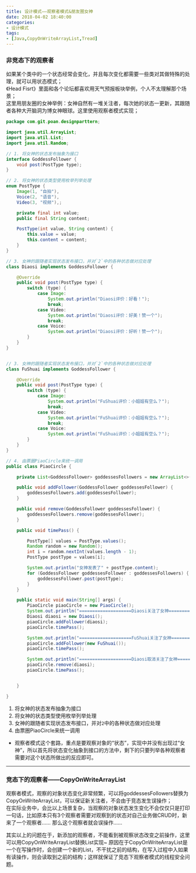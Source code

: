 ```yaml
---
title: 设计模式——观察者模式&朋友圈女神
date: 2018-04-02 18:40:00
categories:
- 设计模式
tags:
- [Java,CopyOnWriteArrayList,Tread]
---  
```


### 非竞态下的观察者
如果某个类中的一个状态经常会变化，并且每次变化都需要一些类对其做特殊的处理，就可以用状态模式；  
《Head Fisrt》里面和各个论坛都喜欢用天气预报板块举例，个人不太理解那个场景；  
这里用朋友圈的女神举例：女神自然有一堆关注者，每次她的状态一更新，其跟随者各种大开脑洞为博女神眼球。这里使用观察者模式实现；  

```java
package com.git.poan.designparttern;

import java.util.ArrayList;
import java.util.List;
import java.util.Random;

// 1. 将女神的状态发布抽象为接口
interface GoddessFollower {
    void post(PostType type);
}

// 2. 将女神的状态类型使用枚举列举处理
enum PostType {
    Image(1, "自拍"),
    Voice(2, "语音"),
    Video(3, "视频"),;

    private final int value;
    public final String content;

    PostType(int value, String content) {
        this.value = value;
        this.content = content;
    }
}

// 3. 女神的跟随者实现状态发布接口，并对`2`中的各种状态做对应处理
class Diaosi implements GoddessFollower {

    @Override
    public void post(PostType type) {
        switch (type) {
            case Image:
                System.out.println("Diaosi评价：好看！");
                break;
            case Video:
                System.out.println("Diaosi评价：好美！赞一个");
                break;
            case Voice:
                System.out.println("Diaosi评价：好听！赞一个");
        }
    }
}


// 3. 女神的跟随者实现状态发布接口，并对`2`中的各种状态做对应处理
class FuShuai implements GoddessFollower {

    @Override
    public void post(PostType type) {
        switch (type) {
            case Image:
                System.out.println("FuShuai评价：小姐姐有空么？");
                break;
            case Video:
                System.out.println("FuShuai评价：小姐姐有空么？");
                break;
            case Voice:
                System.out.println("FuShuai评价：小姐姐有空么？");
        }
    }
}

// 4. 由票圈PiaoCircle来统一调用  
public class PiaoCircle {

    private List<GoddessFollower> goddessesFollowers = new ArrayList<>();

    public void addFollower(GoddessFollower goddessesFollower) {
        goddessesFollowers.add(goddessesFollower);
    }

    public void remove(GoddessFollower goddessesFollower) {
        goddessesFollowers.remove(goddessesFollower);
    }

    public void timePass() {

        PostType[] values = PostType.values();
        Random random = new Random();
        int i = random.nextInt(values.length - 1);
        PostType postType = values[i];

        System.out.println("女神发表了" + postType.content);
        for (GoddessFollower goddessesFollower : goddessesFollowers) {
            goddessesFollower.post(postType);
        }
    }

    public static void main(String[] args) {
        PiaoCircle piaoCircle = new PiaoCircle();
        System.out.println("====================Diaosi关注了女神====================");
        Diaosi diaosi = new Diaosi();
        piaoCircle.addFollower(diaosi);
        piaoCircle.timePass();

        System.out.println("====================FuShuai关注了女神======================");
        piaoCircle.addFollower(new FuShuai());
        piaoCircle.timePass();

        System.out.println("====================Diaosi取消关注了女神====================");
        piaoCircle.remove(diaosi);
        piaoCircle.timePass();


    }

}
```  

1. 将女神的状态发布抽象为接口  
2. 将女神的状态类型使用枚举列举处理
3. 女神的跟随者实现状态发布接口，并对`2`中的各种状态做对应处理
4. 由票圈PiaoCircle来统一调用  

- 观察者模式这个套路，重点是要观察对象的“状态”，实现中并没有出现过“女神”，所以首先将状态变化抽象到接口的方法中，剩下的只要列举各种观察者需要对这个状态所做出的反应即可。

--- 
### 竞态下的观察者——CopyOnWriteArrayList
观察者模式，观察的对象状态变化非常频繁，可以将goddessesFollowers替换为CopyOnWriteArrayList，可以保证新关注者，不会由于竞态发生误操作；  
在实际业务中，会比以上场景复杂，当观察的对象状态发生变化不会仅仅只是打印一句话，比如原本只有3个观察者需要对观察到的状态对自己业务做CRUD时，新来了一个观察者…… 那么这个观察者就会误操作……  

其实以上的问题在于，新添加的观察者，不能看到被观察状态改变之前操作，这里可以用CopyOnWriteArrayList替换List实现~  原因在于CopyOnWriteArrayList是一个在写操作时，会创建一个新的List，不干扰之前的结构，在写入过程中入如果有读操作，则会读取到之前的结构；这样就保证了竞态下观察者模式的线程安全问题。  

